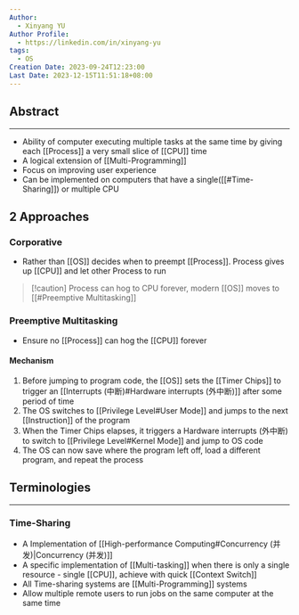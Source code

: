 ```yaml
---
Author:
  - Xinyang YU
Author Profile:
  - https://linkedin.com/in/xinyang-yu
tags:
  - OS
Creation Date: 2023-09-24T12:23:00
Last Date: 2023-12-15T11:51:18+08:00
---
```

## Abstract
---
- Ability of computer executing multiple tasks at the same time by giving each [[Process]] a very small slice of [[CPU]] time
- A logical extension of [[Multi-Programming]]
- Focus on improving user experience 
- Can be implemented on computers that have a single([[#Time-Sharing]]) or multiple CPU

## 2 Approaches
### Corporative
- Rather than [[OS]] decides when to preempt [[Process]]. Process gives up [[CPU]] and let other Process to run
>[!caution] Process can hog to CPU forever, modern [[OS]] moves to [[#Preemptive Multitasking]]

### Preemptive Multitasking
- Ensure no [[Process]] can hog the [[CPU]] forever
#### Mechanism
1. Before jumping to program code, the [[OS]] sets the [[Timer Chips]] to trigger an [[Interrupts (中断)#Hardware interrupts (外中断)]] after some period of time
2. The OS switches to [[Privilege Level#User Mode]] and jumps to the next [[Instruction]] of the program
3. When the Timer Chips elapses, it triggers a Hardware interrupts (外中断) to switch to [[Privilege Level#Kernel Mode]] and jump to OS code
4. The OS can now save where the program left off, load a different program, and repeat the process

## Terminologies
---
### Time-Sharing
- A Implementation of [[High-performance Computing#Concurrency (并发)|Concurrency (并发)]]
- A specific implementation of [[Multi-tasking]] when there is only a single resource - single [[CPU]], achieve with quick [[Context Switch]]
- All Time-sharing systems are [[Multi-Programming]] systems
- Allow multiple remote users to run jobs on the same computer at the same time 

